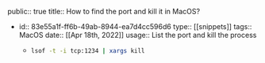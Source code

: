 public:: true
title:: How to find the port and kill it in MacOS?

- id:: 83e55a1f-ff6b-49ab-8944-ea7d4cc596d6
  type:: [[snippets]]
  tags:: MacOS
  date:: [[Apr 18th, 2022]] 
  usage:: List the port and kill the process
	- ```zsh
	  lsof -t -i tcp:1234 | xargs kill
	  ```